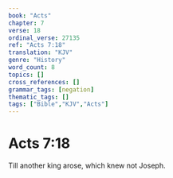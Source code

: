 ```yaml
---
book: "Acts"
chapter: 7
verse: 18
ordinal_verse: 27135
ref: "Acts 7:18"
translation: "KJV"
genre: "History"
word_count: 8
topics: []
cross_references: []
grammar_tags: [negation]
thematic_tags: []
tags: ["Bible","KJV","Acts"]
---
```


# Acts 7:18

Till another king arose, which knew not Joseph.
